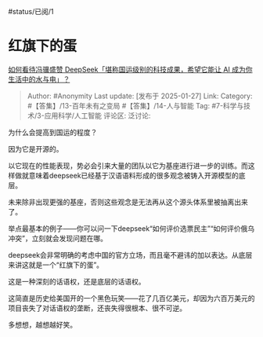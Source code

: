 #status/已阅/1 

# 红旗下的蛋
[如何看待冯骥盛赞 DeepSeek「堪称国运级别的科技成果，希望它能让 AI 成为你生活中的水与电」？](https://www.zhihu.com/question/10657018877/answer/87858940832)

> Author: #Anonymity
> Last update: [发布于 2025-01-27]
> Link:
> Category: #【答集】/13-百年未有之变局 #【答集】/14-人与智能 
> Tag: #7-科学与技术/3-应用科学/人工智能 
> 评论区:
> 泛讨论:

为什么会提高到国运的程度？

因为它是开源的。

以它现在的性能表现，势必会引来大量的团队以它为基座进行进一步的训练。而这样做就意味着deepseek已经基于汉语语料形成的很多观念被铸入开源模型的底层。

未来除非出现更强的基座，否则这些观念是无法再从这个源头体系里被抽离出来了。

举点最基本的例子——你可以问一下deepseek“如何评价选票民主”“如何评价俄乌冲突”，立刻就会发现问题在哪。

deepseek会非常明确的考虑中国的官方立场，而且毫不避讳的加以表达。从底层来讲这就是一个“红旗下的蛋”。

这是一种深刻的话语权，还是底层的话语权。

这简直是历史给美国开的一个黑色玩笑——花了几百亿美元，却因为六百万美元的项目丧失了对话语权的垄断，还丧失得很根本、很不可逆。

多想想，越想越好笑。
